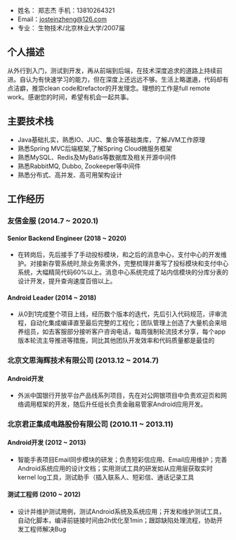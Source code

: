 - 姓名： 郑志杰 手机：13810264321
- Email：josteinzheng@126.com
- 专业： 生物技术/北京林业大学/2007届

## 个人描述
  从外行到入门，测试到开发，再从前端到后端，在技术深度追求的道路上持续前进。自认为有快速学习的能力，但在深度上还远远不够。生活上略邋遢，代码却有点洁癖，推崇clean code和refactor的开发理念。理想的工作是full remote work。感谢您的时间，希望有机会一起共事。

## 主要技术栈
* Java基础扎实，熟悉IO、JUC、集合等基础类库，了解JVM工作原理
* 熟悉Spring MVC后端框架,了解Spring Cloud微服务框架
* 熟悉MySQL、Redis及MyBatis等数据库及相关开源中间件
* 熟悉RabbitMQ, Dubbo, Zookeeper等中间件
* 熟悉分布式、高并发、高可用架构设计

## 工作经历
### 友信金服 (2014.7 ~ 2020.1)
#### Senior Backend Engineer (2018 ~ 2020)
* 在转岗后，先后接手了手动投标模块，和之后的消息中心，支付中心的开发维护。对接新存管系统时,除业务需求外，完整梳理并重写了投标模块和支付中心系统，大幅精简代码60%以上。消息中心系统完成了站内信模块的分库分表的设计开发，提升查询速度百倍以上。

#### Android Leader  (2014 ~ 2018)
* 从0到1完成整个项目上线，经历数个版本的迭代，先后引入代码规范，评审流程，自动化集成编译直至最后完整的工程化；团队管理上创造了大量机会来培养组员，如去客服部分接听客户咨询电话，每周强制轮流技术分享，每个app版本轮流主导推进等措施，同比其他团队开发效率和代码质量都是最佳的

### 北京文思海辉技术有限公司  (2013.12 ~ 2014.7)
#### Android开发
* 外派中国银行开放平台产品线系列项目，先在对公网银项目中负责欢迎页和网络调用框架的开发，随后升任组长负责金融易管家Android应用开发。

### 北京君正集成电路股份有限公司  (2010.11 ~ 2013.11)
#### Android开发  (2012 ~ 2013)
* 智能手表项目Email同步模块的研发；负责短彩信应用、Email应用维护；完善Android系统应用的设计文档；实用测试工具的研发如从应用层获取实时kernel log工具，测试助手（插入联系人、短彩信、通话记录工具

#### 测试工程师  (2010 ~ 2012)
* 设计并维护测试用例，测试Android系统及系统应用；开发和维护测试工具，自动化脚本，编译前链接时间由2h优化至1min；跟踪缺陷处理流程，协助开发工程师解决Bug
